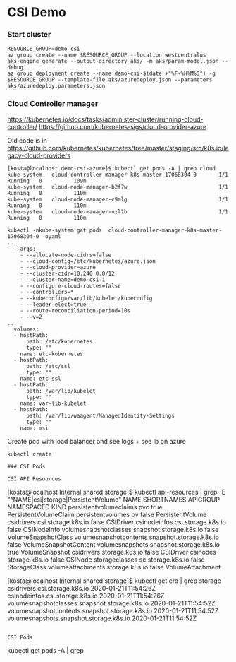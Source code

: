 # CSI Demo

### Start cluster
```
RESOURCE_GROUP=demo-csi
az group create --name $RESOURCE_GROUP --location westcentralus
aks-engine generate --output-directory aks/ -m aks/param-model.json --debug
az group deployment create --name demo-csi-$(date +"%F-%H%M%S") -g $RESOURCE_GROUP --template-file aks/azuredeploy.json --parameters aks/azuredeploy.parameters.json
```

### Cloud Controller manager

https://kubernetes.io/docs/tasks/administer-cluster/running-cloud-controller/
https://github.com/kubernetes-sigs/cloud-provider-azure

Old code is in https://github.com/kubernetes/kubernetes/tree/master/staging/src/k8s.io/legacy-cloud-providers 

```
[kosta@localhost demo-csi-azure]$ kubectl get pods -A | grep cloud
kube-system   cloud-controller-manager-k8s-master-17068304-0       1/1     Running   0          109m
kube-system   cloud-node-manager-b2f7w                             1/1     Running   0          110m
kube-system   cloud-node-manager-c9mlg                             1/1     Running   0          110m
kube-system   cloud-node-manager-nzl2b                             1/1     Running   0          110m
```

```
kubectl -nkube-system get pods  cloud-controller-manager-k8s-master-17068304-0 -oyaml
...
  - args:
    - --allocate-node-cidrs=false
    - --cloud-config=/etc/kubernetes/azure.json
    - --cloud-provider=azure
    - --cluster-cidr=10.240.0.0/12
    - --cluster-name=demo-csi-1
    - --configure-cloud-routes=false
    - --controllers=*
    - --kubeconfig=/var/lib/kubelet/kubeconfig
    - --leader-elect=true
    - --route-reconciliation-period=10s
    - --v=2
...
  volumes:
  - hostPath:
      path: /etc/kubernetes
      type: ""
    name: etc-kubernetes
  - hostPath:
      path: /etc/ssl
      type: ""
    name: etc-ssl
  - hostPath:
      path: /var/lib/kubelet
      type: ""
    name: var-lib-kubelet
  - hostPath:
      path: /var/lib/waagent/ManagedIdentity-Settings
      type: ""
    name: msi
```


Create pod with load balancer and see logs + see lb on azure
```
kubectl create 

### CSI Pods

CSI API Resources  
```
[kosta@localhost Internal shared storage]$ kubectl api-resources | grep -E "^NAME|csi|storage|PersistentVolume"
NAME                              SHORTNAMES   APIGROUP                       NAMESPACED   KIND
persistentvolumeclaims            pvc                                         true         PersistentVolumeClaim
persistentvolumes                 pv                                          false        PersistentVolume
csidrivers                                     csi.storage.k8s.io             false        CSIDriver
csinodeinfos                                   csi.storage.k8s.io             false        CSINodeInfo
volumesnapshotclasses                          snapshot.storage.k8s.io        false        VolumeSnapshotClass
volumesnapshotcontents                         snapshot.storage.k8s.io        false        VolumeSnapshotContent
volumesnapshots                                snapshot.storage.k8s.io        true         VolumeSnapshot
csidrivers                                     storage.k8s.io                 false        CSIDriver
csinodes                                       storage.k8s.io                 false        CSINode
storageclasses                    sc           storage.k8s.io                 false        StorageClass
volumeattachments                              storage.k8s.io                 false        VolumeAttachment


[kosta@localhost Internal shared storage]$ kubectl get crd | grep storage
csidrivers.csi.storage.k8s.io                    2020-01-21T11:54:26Z
csinodeinfos.csi.storage.k8s.io                  2020-01-21T11:54:26Z
volumesnapshotclasses.snapshot.storage.k8s.io    2020-01-21T11:54:52Z
volumesnapshotcontents.snapshot.storage.k8s.io   2020-01-21T11:54:52Z
volumesnapshots.snapshot.storage.k8s.io          2020-01-21T11:54:52Z
```

CSI Pods  
```
kubectl get pods -A | grep 
```

